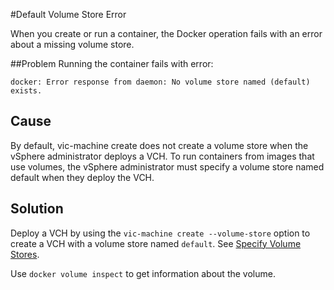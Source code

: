#Default Volume Store Error

When you create or run a container, the Docker operation fails with an error about a missing volume store.  

##Problem
Running the container fails with error:

	docker: Error response from daemon: No volume store named (default) exists.

## Cause

By default, vic-machine create does not create a volume store when the vSphere administrator deploys a VCH. To run containers from images that use volumes, the vSphere administrator must specify a volume store named default when they deploy the VCH.

## Solution

Deploy a VCH by using the `vic-machine create --volume-store` option to create a VCH with a volume store named `default`. See  [Specify Volume Stores](../vic_vsphere_admin/volume_stores.md).

Use `docker volume inspect` to get information about the volume. 